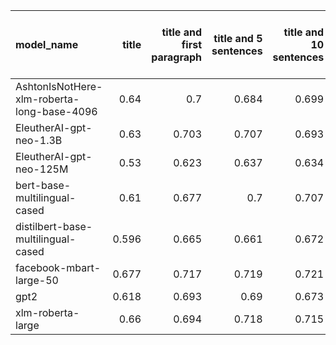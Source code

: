 | model_name                                 |   title |   title and first paragraph |   title and 5 sentences |   title and 10 sentences | title and first sentence each paragraph   |   raw text |
|:-------------------------------------------|--------:|----------------------------:|------------------------:|-------------------------:|:------------------------------------------|-----------:|
| AshtonIsNotHere-xlm-roberta-long-base-4096 |   0.64  |                       0.7   |                   0.684 |                    0.699 | 0.696                                     |      0.679 |
| EleutherAI-gpt-neo-1.3B                    |   0.63  |                       0.703 |                   0.707 |                    0.693 | 0.692                                     |      0.692 |
| EleutherAI-gpt-neo-125M                    |   0.53  |                       0.623 |                   0.637 |                    0.634 | 0.649                                     |      0.654 |
| bert-base-multilingual-cased               |   0.61  |                       0.677 |                   0.7   |                    0.707 | 0.682                                     |      0.688 |
| distilbert-base-multilingual-cased         |   0.596 |                       0.665 |                   0.661 |                    0.672 | 0.662                                     |      0.683 |
| facebook-mbart-large-50                    |   0.677 |                       0.717 |                   0.719 |                    0.721 | **0.723**                                 |      0.701 |
| gpt2                                       |   0.618 |                       0.693 |                   0.69  |                    0.673 | 0.696                                     |      0.691 |
| xlm-roberta-large                          |   0.66  |                       0.694 |                   0.718 |                    0.715 | 0.710                                     |      0.687 |